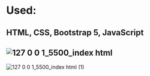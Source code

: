 # Used:
## HTML, CSS, Bootstrap 5, JavaScript
![127 0 0 1_5500_index html](https://user-images.githubusercontent.com/120499369/219619668-d861e059-63c4-43b5-832a-313cb00123fe.png)
--
![127 0 0 1_5500_index html (1)](https://user-images.githubusercontent.com/120499369/219619682-60f9d3c0-8157-470c-a196-7ba90e5dfd00.png)
